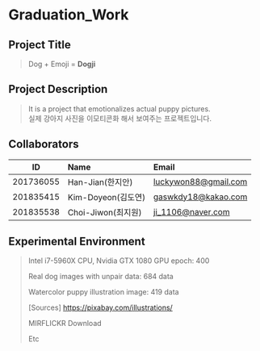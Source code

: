 # Graduation_Work
## Project Title 
> Dog + Emoji = **Dogji**

## Project Description
> It is a project that emotionalizes actual puppy pictures.<br>
> 실제 강아지 사진을 이모티콘화 해서 보여주는 프로젝트입니다.

## Collaborators
| ID         | Name                 | Email                      |
| ---------- | :------------------- | :------------------------- |
| 201736055  | Han-Jian(한지안)     | luckywon88@gmail.com       |
| 201835415  | Kim-Doyeon(김도연)   | gaswkdy18@kakao.com        |
| 201835538  | Choi-Jiwon(최지원)   | ji_1106@naver.com          |


## Experimental Environment
> Intel i7-5960X CPU, Nvidia GTX 1080 GPU
> epoch: 400
> 
> Real dog images with unpair data: 684 data
> 
> Watercolor puppy illustration image: 419 data
> 
> [Sources]
> https://pixabay.com/illustrations/
> 
> MIRFLICKR Download
> 
> Etc
